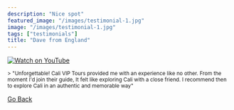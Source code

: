 ```yaml
---
description: "Nice spot"
featured_image: "/images/testimonial-1.jpg"
image: "/images/testimonial-1.jpg"
tags: ["testimonials"]
title: "Dave from England"
---
```


[![Watch on YouTube](https://i.imgur.com/jBv0ghB.jpg)](../testimonial-1/testimonial-1.html)

<small>
> "Unforgettable! Cali VIP Tours provided me with an experience like no other. From the moment I'd join their guide, It felt like exploring Cali with a close friend. I recommend then to explore Cali in an authentic and memorable way"
</small>

[Go Back](<javascript:history.go(-1)>)
